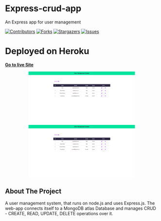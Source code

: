 # Express-crud-app
An Express app for user management


<div id="top"></div>

[![Contributors][contributors-shield]][contributors-url]
[![Forks][forks-shield]][forks-url]
[![Stargazers][stars-shield]][stars-url]
[![Issues][issues-shield]][issues-url]


# Deployed on Heroku
<a href="https://mysterious-dusk-64867.herokuapp.com/"><strong>Go to live Site</strong></a> </br>


 
  
  
  
 <p align="center">
  <img src="screenshot.png" width="350" title="ScreenShot of live Web-app">
  <img src="screenshot.png" width="350" alt="ScreenShot of live Web-app">
</p>
<!--    
    <a href="https://https://github.com/utkarshjosh/Express-crud-app">View Demo.</a>

    <a href="https://https://github.com/utkarshjosh/Express-crud-app/issues">Report Bug.</a> -->
   
    <a href="https://https://github.com/utkarshjosh/Express-crud-app/issues	">Request Feature.</a> 



<!-- ABOUT THE PROJECT -->
## About The Project
A user management system, that runs on node.js and uses Express.js. The web-app connects itself to a MongoDB atlas Database and manages CRUD - CREATE, READ, UPDATE, DELETE operations over it. 




<!-- MARKDOWN LINKS & IMAGES -->
<!-- https://www.markdownguide.org/basic-syntax/#reference-style-links -->
[contributors-shield]: https://img.shields.io/github/contributors/utkarshjosh/Express-crud-app.svg?style=for-the-badge
[contributors-url]: https://https://github.com/utkarshjosh/Express-crud-app/contributors
[forks-shield]: https://img.shields.io/github/forks/utkarshjosh/Express-crud-app.svg?style=for-the-badge
[forks-url]: https://https://github.com/utkarshjosh/Express-crud-app/network/members
[stars-shield]: https://img.shields.io/github/stars/utkarshjosh/Express-crud-app.svg?style=for-the-badge
[stars-url]: https://https://github.com/utkarshjosh/Express-crud-app/stargazers
[issues-shield]: https://img.shields.io/github/issues/utkarshjosh/Express-crud-app.svg?style=for-the-badge
[issues-url]: https://https://github.com/utkarshjosh/Express-crud-app/issues
